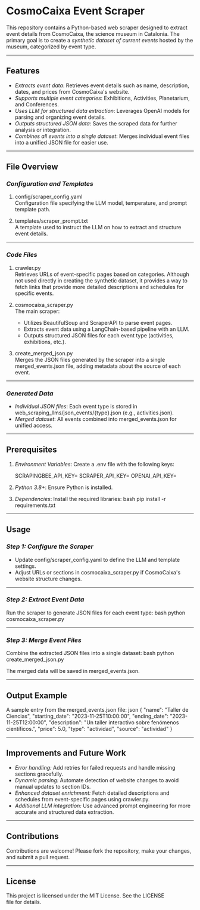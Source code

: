 # CosmoCaixa Event Scraper

This repository contains a Python-based web scraper designed to extract event details from CosmoCaixa, the science museum in Catalonia. The primary goal is to create a *synthetic dataset of current events* hosted by the museum, categorized by event type.

---

## Features
- *Extracts event data*: Retrieves event details such as name, description, dates, and prices from CosmoCaixa's website.
- *Supports multiple event categories*: Exhibitions, Activities, Planetarium, and Conferences.
- *Uses LLM for structured data extraction*: Leverages OpenAI models for parsing and organizing event details.
- *Outputs structured JSON data*: Saves the scraped data for further analysis or integration.
- *Combines all events into a single dataset*: Merges individual event files into a unified JSON file for easier use.

---

## File Overview

### *Configuration and Templates*
1. config/scraper_config.yaml  
   Configuration file specifying the LLM model, temperature, and prompt template path.

2. templates/scraper_prompt.txt  
   A template used to instruct the LLM on how to extract and structure event details.

---

### *Code Files*

1. crawler.py  
   Retrieves URLs of event-specific pages based on categories. Although not used directly in creating the synthetic dataset, it provides a way to fetch links that provide more detailed descriptions and schedules for specific events.  

2. cosmocaixa_scraper.py  
   The main scraper:
   - Utilizes BeautifulSoup and ScraperAPI to parse event pages.
   - Extracts event data using a LangChain-based pipeline with an LLM.
   - Outputs structured JSON files for each event type (activities, exhibitions, etc.).

3. create_merged_json.py  
   Merges the JSON files generated by the scraper into a single merged_events.json file, adding metadata about the source of each event.

---

### *Generated Data*
- *Individual JSON files*: Each event type is stored in web_scraping_llms/json_events/{type}.json (e.g., activities.json).
- *Merged dataset*: All events combined into merged_events.json for unified access.

---

## Prerequisites
1. *Environment Variables*: Create a .env file with the following keys:
   
   SCRAPINGBEE_API_KEY=<Your ScrapingBee API Key>
   SCRAPER_API_KEY=<Your ScraperAPI Key>
   OPENAI_API_KEY=<Your OpenAI API Key>
   
2. *Python 3.8+*: Ensure Python is installed.

3. *Dependencies*: Install the required libraries:
   bash
   pip install -r requirements.txt
   

---

## Usage

### *Step 1: Configure the Scraper*
- Update config/scraper_config.yaml to define the LLM and template settings.
- Adjust URLs or sections in cosmocaixa_scraper.py if CosmoCaixa's website structure changes.

---

### *Step 2: Extract Event Data*
Run the scraper to generate JSON files for each event type:
bash
python cosmocaixa_scraper.py


---

### *Step 3: Merge Event Files*
Combine the extracted JSON files into a single dataset:
bash
python create_merged_json.py

The merged data will be saved in merged_events.json.

---

## Output Example
A sample entry from the merged_events.json file:
json
{
  "name": "Taller de Ciencias",
  "starting_date": "2023-11-25T10:00:00",
  "ending_date": "2023-11-25T12:00:00",
  "description": "Un taller interactivo sobre fenómenos científicos.",
  "price": 5.0,
  "type": "actividad",
  "source": "actividad"
}


---

## Improvements and Future Work
- *Error handling:* Add retries for failed requests and handle missing sections gracefully.
- *Dynamic parsing:* Automate detection of website changes to avoid manual updates to section IDs.
- *Enhanced dataset enrichment:* Fetch detailed descriptions and schedules from event-specific pages using crawler.py.
- *Additional LLM integration:* Use advanced prompt engineering for more accurate and structured data extraction.

---

## Contributions
Contributions are welcome! Please fork the repository, make your changes, and submit a pull request.

---

## License
This project is licensed under the MIT License. See the LICENSE file for details.